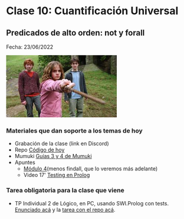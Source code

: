# Clase 10: Cuantificación Universal
## Predicados de alto orden: not y forall

Fecha: 23/06/2022

![spell](assets/spell.jpeg)

### Materiales que dan soporte a los temas de hoy

* Grabación de la clase (link en Discord)
* Repo	[Código de hoy](https://github.com/pdepjm/2022-l-clase10NotForall)
* Mumuki	[Guías 3 y 4 de Mumuki](https://mumuki.io/pdep-utn/chapters/436-programacion-logica)
* Apuntes 	
  * [Módulo 4](https://drive.google.com/open?id=1GGair_St5yWvItKRZH-FY_X2CdDREr60TrsV0zSiO5I)(menos findall, que lo veremos más adelante)
  * Video 17' [Testing en Prolog](https://youtu.be/tzTn0-iqz44)


### Tarea obligatoria para la clase que viene 
* TP Individual 2 de Lógico, en PC, usando SWI.Prolog con tests. [Enunciado acá](https://docs.google.com/document/d/1EkptEkw-U9mk4TFPN01qt0UWhuI-yq8CbxE5BkH2r60) y la [tarea con el repo acá](https://classroom.github.com/a/F8II9jS2).

